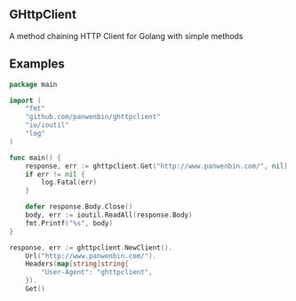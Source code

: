 ## GHttpClient
A method chaining HTTP Client for Golang with simple methods

## Examples
```go
package main

import (
	"fmt"
	"github.com/panwenbin/ghttpclient"
	"io/ioutil"
	"log"
)

func main() {
    response, err := ghttpclient.Get("http://www.panwenbin.com/", nil)
    if err != nil {
        log.Fatal(err)
    }

    defer response.Body.Close()
    body, err := ioutil.ReadAll(response.Body)
    fmt.Printf("%s", body)
}
```

```go
response, err := ghttpclient.NewClient().
    Url("http://www.panwenbin.com/").
    Headers(map[string]string{
        "User-Agent": "ghttpclient",
    }).
    Get()
```